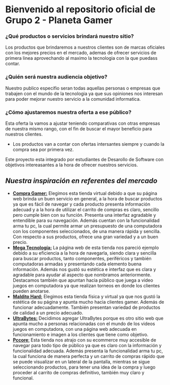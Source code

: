 # Bienvenido al repositorio oficial de Grupo 2 - Planeta Gamer
### ¿Qué productos o servicios brindará nuestro sitio?

Los productos que brindaremos a nuestros clientes son de marcas oficiales con los mejores precios en el mercado, ademas de ofrecer servicios de primera linea aprovechando al maximo la tecnologia con la que puedass contar.


### ¿Quién será nuestra audiencia objetivo? 
Nuestro publico especifio seran todas aquellas personas o empresas que trabajen con el mundo de la tecnologia ya que sus opiniones nos interesan para poder mejorar nuestro servicio a la comunidad informatica.

### ¿Cómo ajustaremos nuestra oferta a ese público?
Esta oferta la vamos a ajustar teniendo comparativas con otras empresas de nuestra mismo rango, con el fin de buscar el mayor beneficio para nuestros clientes.

- Los productos van a contar con ofertas intersantes siempre y cuando la compra sea por primera vez. 

Este proyecto esta integrado por estudiantes de Desarollo de Software con objetivos intereasantes a la hora de ofrecer nuestros servicios.



## _Nuestra inspiración en referentes del mercado_

- [**Compra Gamer:**](https://compragamer.com/) Elegimos esta tienda virtual debido a que su página web brinda un buen servicio en general, a la hora de buscar productos ya que es fácil de navegar y cada producto presenta información adecuad y a la hora de utilizar el carrito de compras es claro, sencillo pero cumple bien con su función. Presenta una interfaz agradable y entendible para su navegación. Además cuentan con la funcionalidad arma tu pc, la cual permite armar un presupuesto de una computadora con los componentes seleccionados, de una manera rápida y sencilla. Con respecto a sus productos, ofrece una gran variedad y a un buen precio.
- [**Mega Tecnología:**](https://www.megatecnologia.com.ar/) La página web de esta tienda nos pareció ejemplo debido a su eficiencia a la hora de navegarla, siendo clara y sencilla para buscar productos, tanto componentes, periféricos y también computadoras armadas y presentando cada elemento buena información. Además nos gustó su estética e interfaz que es clara y agradable para ayudar al aspecto que nombramos anteriormente. Destacamos también que apuntan hacia público que juega a video juegos en computadora ya que realizan torneos en donde los clientes pueden anotarse.
- [**Maldito Hard:**](https://www.malditohard.com.ar/) Elegimos esta tienda física y virtual ya que nos gustó la estética de su página y apunta mucho hacia clientes gamer. Además de funcionar adecuadamente. También presentan variedad de productos de calidad a un precio adecuado.
- [**UltraBytes:**](https://ultrabytes.com.ar/) Decidimos agregar UltraBytes porque es otro sitio web que apunta mucho a personas relacionadas con el mundo de los videos juegos en computadora, con una página web adecuada en funcionamiento e imagen a los clientes que tiene como objetivo.
- [**Pccore**:](https://www.pccore.com.ar/) Esta tienda nos atrajo con su ecommerce muy accesible de navegar para todo tipo de público ya que es claro con la información y funcionalidad adecuada. Además presenta la funcionalidad arma tu pc, la cual funciona de manera perfecta y un carrito de compras rápido que se puede visualizar en un lateral de la pantalla, mientras se sigue seleccionando productos, para tener una idea de la compra y luego proceder al carrito de compras definitivo, también muy claro y funcional.

